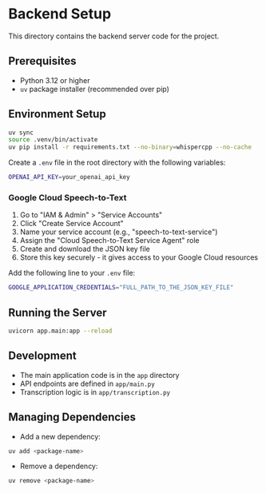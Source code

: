 # Backend Setup

This directory contains the backend server code for the project.

## Prerequisites

- Python 3.12 or higher
- `uv` package installer (recommended over pip)

## Environment Setup

```bash
uv sync
source .venv/bin/activate
uv pip install -r requirements.txt --no-binary=whispercpp --no-cache
```

Create a `.env` file in the root directory with the following variables:

```bash
OPENAI_API_KEY=your_openai_api_key
```

### Google Cloud Speech-to-Text
1. Go to "IAM & Admin" > "Service Accounts"
2. Click "Create Service Account"
3. Name your service account (e.g., "speech-to-text-service")
4. Assign the "Cloud Speech-to-Text Service Agent" role
5. Create and download the JSON key file
6. Store this key securely - it gives access to your Google Cloud resources

Add the following line to your `.env` file:
```bash
GOOGLE_APPLICATION_CREDENTIALS="FULL_PATH_TO_THE_JSON_KEY_FILE"
```

## Running the Server

```bash
uvicorn app.main:app --reload
```

## Development

- The main application code is in the `app` directory
- API endpoints are defined in `app/main.py`
- Transcription logic is in `app/transcription.py`

## Managing Dependencies

- Add a new dependency:
```bash
uv add <package-name>
```

- Remove a dependency:
```bash
uv remove <package-name>
```
